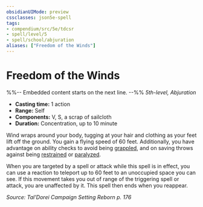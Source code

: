 ```yaml
---
obsidianUIMode: preview
cssclasses: json5e-spell
tags:
- compendium/src/5e/tdcsr
- spell/level/5
- spell/school/abjuration
aliases: ["Freedom of the Winds"]
---
```

# Freedom of the Winds
%%-- Embedded content starts on the next line. --%%
*5th-level, Abjuration*  

- **Casting time:** 1 action
- **Range:** Self
- **Components:** V, S, a scrap of sailcloth
- **Duration:** Concentration, up to 10 minute

Wind wraps around your body, tugging at your hair and clothing as your feet lift off the ground. You gain a flying speed of 60 feet. Additionally, you have advantage on ability checks to avoid being [grappled](Mechanics/Rules/conditions.md#Grappled), and on saving throws against being [restrained](Mechanics/Rules/conditions.md#Restrained) or [paralyzed](Mechanics/Rules/conditions.md#Paralyzed).

When you are targeted by a spell or attack while this spell is in effect, you can use a reaction to teleport up to 60 feet to an unoccupied space you can see. If this movement takes you out of range of the triggering spell or attack, you are unaffected by it. This spell then ends when you reappear.

*Source: Tal'Dorei Campaign Setting Reborn p. 176*